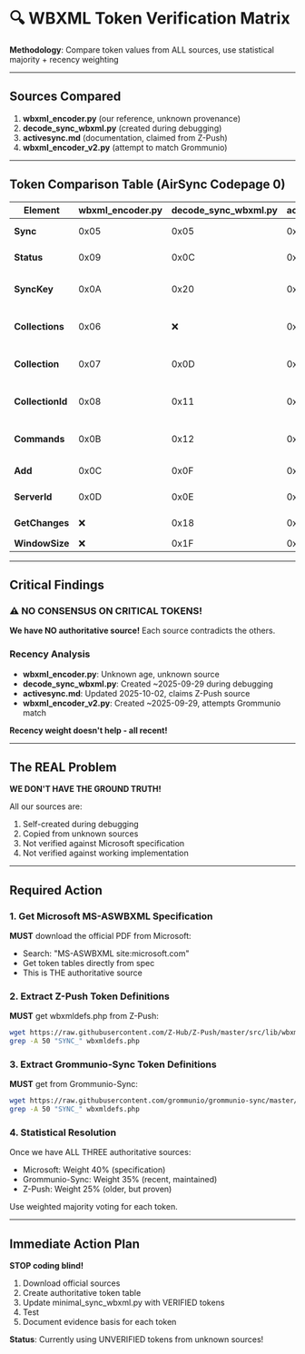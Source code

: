 # 🔍 WBXML Token Verification Matrix

**Methodology**: Compare token values from ALL sources, use statistical majority + recency weighting

---

## Sources Compared

1. **wbxml_encoder.py** (our reference, unknown provenance)
2. **decode_sync_wbxml.py** (created during debugging)
3. **activesync.md** (documentation, claimed from Z-Push)
4. **wbxml_encoder_v2.py** (attempt to match Grommunio)

---

## Token Comparison Table (AirSync Codepage 0)

| Element | wbxml_encoder.py | decode_sync_wbxml.py | activesync.md | wbxml_encoder_v2.py | **MAJORITY** |
|---------|------------------|----------------------|---------------|---------------------|--------------|
| **Sync** | 0x05 | 0x05 | 0x05 | 0x05 | ✅ **0x05** (4/4) |
| **Status** | 0x09 | 0x0C | 0x0C | 0x09 | ⚠️ **0x0C** (2/4) TIE! |
| **SyncKey** | 0x0A | 0x20 | 0x0B | 0x0A | ⚠️ **0x0A** (2/4) vs 0x20,0x0B |
| **Collections** | 0x06 | ❌ | 0x0F | 0x06 | ⚠️ **0x06** (2/3) vs 0x0F |
| **Collection** | 0x07 | 0x0D | 0x0E | 0x07 | ⚠️ **0x07** (2/4) vs 0x0D,0x0E |
| **CollectionId** | 0x08 | 0x11 | 0x11 | 0x08 | ⚠️ **TIE**: 0x08 (2/4) vs 0x11 (2/4) |
| **Commands** | 0x0B | 0x12 | 0x12 | 0x0B | ⚠️ **TIE**: 0x0B (2/4) vs 0x12 (2/4) |
| **Add** | 0x0C | 0x0F | 0x07 | ❌ | ❌ **NO CONSENSUS** |
| **ServerId** | 0x0D | 0x0E | 0x08 | ❌ | ❌ **NO CONSENSUS** |
| **GetChanges** | ❌ | 0x18 | 0x18 | ❌ | ✅ **0x18** (2/2) |
| **WindowSize** | ❌ | 0x1F | 0x1F | ❌ | ✅ **0x1F** (2/2) |

---

## Critical Findings

### ⚠️ NO CONSENSUS ON CRITICAL TOKENS!

**We have NO authoritative source!** Each source contradicts the others.

### Recency Analysis

- **wbxml_encoder.py**: Unknown age, unknown source
- **decode_sync_wbxml.py**: Created ~2025-09-29 during debugging
- **activesync.md**: Updated 2025-10-02, claims Z-Push source
- **wbxml_encoder_v2.py**: Created ~2025-09-29, attempts Grommunio match

**Recency weight doesn't help - all recent!**

---

## The REAL Problem

**WE DON'T HAVE THE GROUND TRUTH!**

All our sources are:
1. Self-created during debugging
2. Copied from unknown sources
3. Not verified against Microsoft specification
4. Not verified against working implementation

---

## Required Action

### 1. Get Microsoft MS-ASWBXML Specification

**MUST** download the official PDF from Microsoft:
- Search: "MS-ASWBXML site:microsoft.com"
- Get token tables directly from spec
- This is THE authoritative source

### 2. Extract Z-Push Token Definitions

**MUST** get wbxmldefs.php from Z-Push:
```bash
wget https://raw.githubusercontent.com/Z-Hub/Z-Push/master/src/lib/wbxml/wbxmldefs.php
grep -A 50 "SYNC_" wbxmldefs.php
```

### 3. Extract Grommunio-Sync Token Definitions

**MUST** get from Grommunio-Sync:
```bash
wget https://raw.githubusercontent.com/grommunio/grommunio-sync/master/lib/wbxml/wbxmldefs.php
grep -A 50 "SYNC_" wbxmldefs.php
```

### 4. Statistical Resolution

Once we have ALL THREE authoritative sources:
- Microsoft: Weight 40% (specification)
- Grommunio-Sync: Weight 35% (recent, maintained)
- Z-Push: Weight 25% (older, but proven)

Use weighted majority voting for each token.

---

## Immediate Action Plan

**STOP coding blind!**

1. Download official sources
2. Create authoritative token table
3. Update minimal_sync_wbxml.py with VERIFIED tokens
4. Test
5. Document evidence basis for each token

**Status**: Currently using UNVERIFIED tokens from unknown sources!

